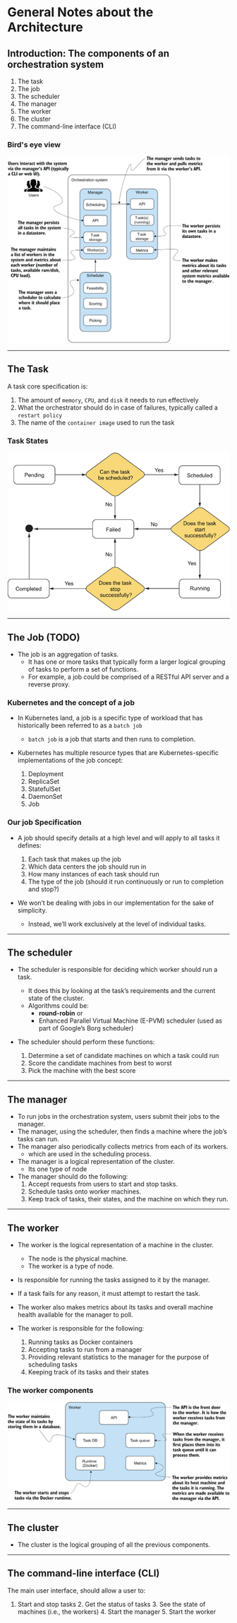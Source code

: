 # General Notes about the Architecture

## Introduction: The components of an orchestration system
1. The task
2. The job
3. The scheduler
4. The manager
5. The worker
6. The cluster
7. The command-line interface (CLI)

### Bird's eye view
![](./images/general-arch.png)

---
## The Task
A task core specification is:
1. The amount of `memory`, `CPU`, and `disk` it needs to run effectively
2. What the orchestrator should do in case of failures, typically called a `restart policy`
3. The name of the `container image` used to run the task

### Task States
![](./images/task-states.png)

---
## The Job (TODO)
- The job is an aggregation of tasks. 
  - It has one or more tasks that typically form a larger logical grouping of tasks to perform a set of functions.
  - For example, a job could be comprised of a RESTful API server and a reverse proxy.

### Kubernetes and the concept of a job
- In Kubernetes land, a job is a specific type of workload that has historically been referred to as a `batch job`
  - `batch job` is a job that starts and then runs to completion. 

- Kubernetes has multiple resource types that are Kubernetes-specific implementations of the job concept:
  1. Deployment
  2. ReplicaSet
  3. StatefulSet
  4. DaemonSet
  5. Job

### Our job Specification
- A job should specify details at a high level and will apply to all tasks it defines:
  1. Each task that makes up the job
  2. Which data centers the job should run in
  3. How many instances of each task should run
  4. The type of the job (should it run continuously or run to completion and stop?)

- We won’t be dealing with jobs in our implementation for the sake of simplicity. 
  - Instead, we’ll work exclusively at the level of individual tasks.

---
## The scheduler
- The scheduler is responsible for deciding which worker should run a task. 
  - It does this by looking at the task’s requirements and the current state of the cluster.
  - Algorithms could be: 
    - **round-robin** or
    - Enhanced Parallel Virtual Machine (E-PVM) scheduler (used as part of Google’s Borg scheduler)

- The scheduler should perform these functions:
  1. Determine a set of candidate machines on which a task could run
  2. Score the candidate machines from best to worst
  3. Pick the machine with the best score
---
## The manager
-  To run jobs in the orchestration system, users submit their jobs to the manager. 
- The manager, using the scheduler, then finds a machine where the job’s tasks can run. 
- The manager also periodically collects metrics from each of its workers.
  - which are used in the scheduling process.
- The manager is a logical representation of the cluster.
  - Its one type of node
- The manager should do the following:
  1. Accept requests from users to start and stop tasks.
  2. Schedule tasks onto worker machines.
  3. Keep track of tasks, their states, and the machine on which they run.

---
## The worker
- The worker is the logical representation of a machine in the cluster.
  - The node is the physical machine.
  - The worker is a type of node.
- Is responsible for running the tasks assigned to it by the manager. 
- If a task fails for any reason, it must attempt to restart the task. 
- The worker also makes metrics about its tasks and overall machine health available for the manager to poll.

- The worker is responsible for the following:
  1. Running tasks as Docker containers
  2. Accepting tasks to run from a manager
  3. Providing relevant statistics to the manager for the purpose of scheduling tasks
  4. Keeping track of its tasks and their states

### The worker components
![](./images/worker-components.png)

---
## The cluster
- The cluster is the logical grouping of all the previous components.

---
## The command-line interface (CLI)
The main user interface, should allow a user to:
1. Start and stop tasks
   2. Get the status of tasks
   3. See the state of machines (i.e., the workers)
   4. Start the manager
   5. Start the worker